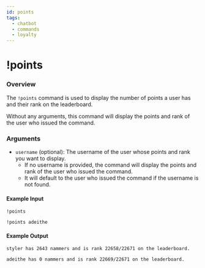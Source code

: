 ```yaml
---
id: points
tags:
  - chatbot
  - commands
  - loyalty
---
```

# !points

### Overview

The `!points` command is used to display the number of points a user has and their rank on the leaderboard.

Without any arguments, this command will display the points and rank of the user who issued the command.

### Arguments

- `username` (optional): The username of the user whose points and rank you want to display.
  - If no username is provided, the command will display the points and rank of the user who issued the command.
  - It will default to the user who issued the command if the username is not found.

#### Example Input

```
!points

!points adeithe
```

#### Example Output

```
styler has 2643 nammers and is rank 22658/22671 on the leaderboard. 

adeithe has 0 nammers and is rank 22669/22671 on the leaderboard. 
```
